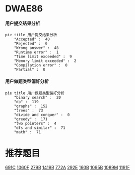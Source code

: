 # DWAE86

<!-- tabs:start -->



#### **用户提交结果分析**

```mermaid
pie title 用户提交结果分析
    "Accepted" :  40
    "Rejected" :  0
    "Wrong answer" :  48
    "Runtime error" :  1
    "Time limit exceeded" :  9
    "Memory limit exceeded" :  2
    "Compilation error" :  0
    "Partial" :  0
```

#### **用户做题类型偏好分析**

```mermaid
pie title 用户做题类型偏好分析
    "binary search" :  20
    "dp" :  119
    "graphs" :  152
    "trees" :  73
    "divide and conquer" :  0
    "greedy" :  171
    "two pointers" :  4
    "dfs and similar" :  71
    "math" :  71
```



<!-- tabs:end -->
# 推荐题目
[691C](https://codeforces.com/contest/691/problem/C)
[1060F](https://codeforces.com/contest/1060/problem/F)
[279B](https://codeforces.com/contest/279/problem/B)
[1419B](https://codeforces.com/contest/1419/problem/B)
[772A](https://codeforces.com/contest/772/problem/A)
[292E](https://codeforces.com/contest/292/problem/E)
[160B](https://codeforces.com/contest/160/problem/B)
[1095B](https://codeforces.com/contest/1095/problem/B)
[1089M](https://codeforces.com/contest/1089/problem/M)
[1191F](https://codeforces.com/contest/1191/problem/F)
